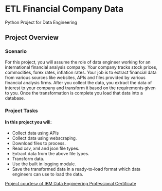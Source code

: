 # ETL Financial Company Data
Python Project for Data Engineering

  <h2>Project Overview</h2>
    <h3>Scenario</h3>
      <p>For this project, you will assume the role of data engineer working for an international financial analysis company. Your company tracks stock prices, commodities, forex rates, inflation rates.  Your job is to extract financial data from various sources like websites, APIs and files provided by various financial analysis firms. After you collect the data, you extract the data of interest to your company and transform it based on the requirements given to you. Once the transformation is complete you load that data into a database.</p>

   <h3>Project Tasks</h3>
      <h4>In this project you will:</h4>
          <ul>
             <li>Collect data using APIs</li>
              <li>Collect data using webscraping.</li>
              <li>Download files to process.</li>    
              <li>Read csv, xml and json file types.</li>
              <li>Extract data from the above file types.</li>
              <li>Transform data.</li>
              <li>Use the built in logging module.</li>
              <li>Save the transformed data in a ready-to-load format which data engineers can use to load the data.</li>
          </ul>
   <p><a href="https://www.coursera.org/learn/python-project-for-data-engineering?specialization=ibm-data-engineer">Project courtesy of IBM Data Engineering Professional Certificate</a>
